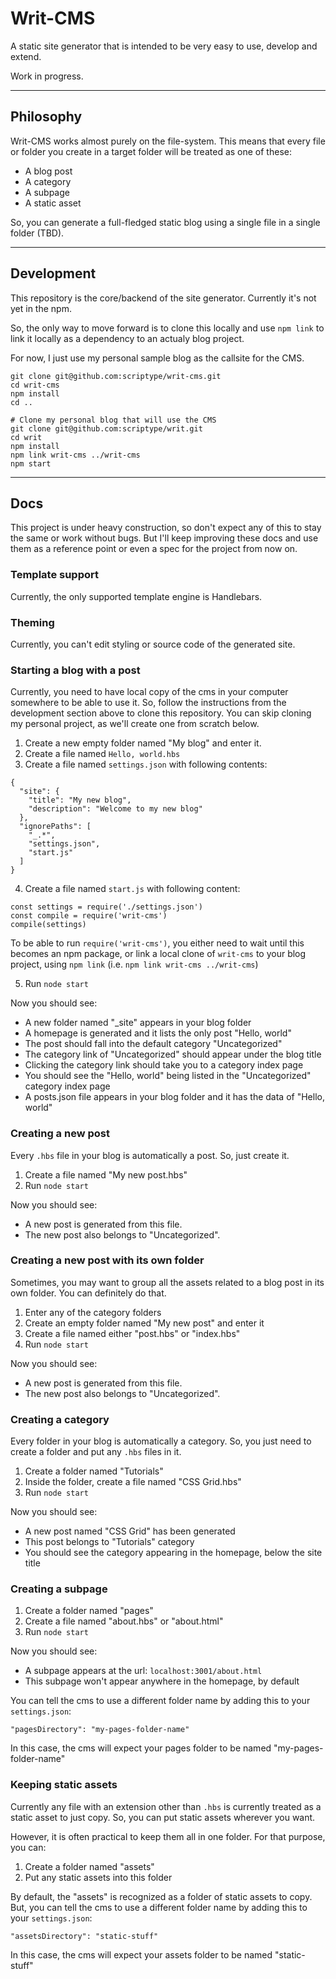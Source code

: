 # Writ-CMS

A static site generator that is intended to be very easy to use, develop and extend.

Work in progress.

***

## Philosophy

Writ-CMS works almost purely on the file-system. This means that every file or folder
you create in a target folder will be treated as one of these:

- A blog post
- A category
- A subpage
- A static asset

So, you can generate a full-fledged static blog using a single file in a single folder (TBD).

***

## Development

This repository is the core/backend of the site generator. Currently it's not
yet in the npm.

So, the only way to move forward is to clone this locally and use
`npm link` to link it locally as a dependency to an actualy blog project.

For now, I just use my personal sample blog as the callsite for the CMS.

```
git clone git@github.com:scriptype/writ-cms.git
cd writ-cms
npm install
cd ..

# Clone my personal blog that will use the CMS
git clone git@github.com:scriptype/writ.git
cd writ
npm install
npm link writ-cms ../writ-cms
npm start
```

***

## Docs

This project is under heavy construction, so don't expect any of this to stay the same
or work without bugs. But I'll keep improving these docs and use them as a reference
point or even a spec for the project from now on.

### Template support

Currently, the only supported template engine is Handlebars.


### Theming

Currently, you can't edit styling or source code of the generated site.

### Starting a blog with a post

Currently, you need to have local copy of the cms in your computer somewhere to
be able to use it. So, follow the instructions from the development section above
to clone this repository. You can skip cloning my personal project, as we'll create
one from scratch below.

1) Create a new empty folder named "My blog" and enter it.
2) Create a file named `Hello, world.hbs`
3) Create a file named `settings.json` with following contents:
```
{
  "site": {
    "title": "My new blog",
    "description": "Welcome to my new blog"
  },
  "ignorePaths": [
    "_.*",
    "settings.json",
    "start.js"
  ]
}

```

4) Create a file named `start.js` with following content:

```
const settings = require('./settings.json')
const compile = require('writ-cms')
compile(settings)
```

To be able to run `require('writ-cms')`, you either need to wait until this
becomes an npm package, or link a local clone of `writ-cms` to your blog project,
using `npm link` (i.e. `npm link writ-cms ../writ-cms`)

5) Run `node start`

Now you should see:

- A new folder named "\_site" appears in your blog folder
- A homepage is generated and it lists the only post "Hello, world"
- The post should fall into the default category "Uncategorized"
- The category link of "Uncategorized" should appear under the blog title
- Clicking the category link should take you to a category index page
- You should see the "Hello, world" being listed in the "Uncategorized" category index page
- A posts.json file appears in your blog folder and it has the data of "Hello, world"

### Creating a new post

Every `.hbs` file in your blog is automatically a post. So, just create it.

1) Create a file named "My new post.hbs"
2) Run `node start`

Now you should see:

- A new post is generated from this file.
- The new post also belongs to "Uncategorized".

### Creating a new post with its own folder

Sometimes, you may want to group all the assets related to a blog post in its
own folder. You can definitely do that.

1) Enter any of the category folders
2) Create an empty folder named "My new post" and enter it
3) Create a file named either "post.hbs" or "index.hbs"
4) Run `node start`

Now you should see:

- A new post is generated from this file.
- The new post also belongs to "Uncategorized".

### Creating a category

Every folder in your blog is automatically a category. So, you just need to create
a folder and put any `.hbs` files in it.

1) Create a folder named "Tutorials"
2) Inside the folder, create a file named "CSS Grid.hbs"
3) Run `node start`

Now you should see:

- A new post named "CSS Grid" has been generated
- This post belongs to "Tutorials" category
- You should see the category appearing in the homepage, below the site title

### Creating a subpage

1) Create a folder named "pages"
2) Create a file named "about.hbs" or "about.html"
3) Run `node start`

Now you should see:

- A subpage appears at the url: `localhost:3001/about.html`
- This subpage won't appear anywhere in the homepage, by default

You can tell the cms to use a different folder name by adding this to your `settings.json`:

```
"pagesDirectory": "my-pages-folder-name"
```

In this case, the cms will expect your pages folder to be named "my-pages-folder-name"

### Keeping static assets

Currently any file with an extension other than `.hbs` is currently treated as a
static asset to just copy. So, you can put static assets wherever you want.

However, it is often practical to keep them all in one folder. For that purpose,
you can:

1) Create a folder named "assets"
2) Put any static assets into this folder

By default, the "assets" is recognized as a folder of static assets to copy. But,
you can tell the cms to use a different folder name by adding this to your `settings.json`:

```
"assetsDirectory": "static-stuff"
```

In this case, the cms will expect your assets folder to be named "static-stuff"
